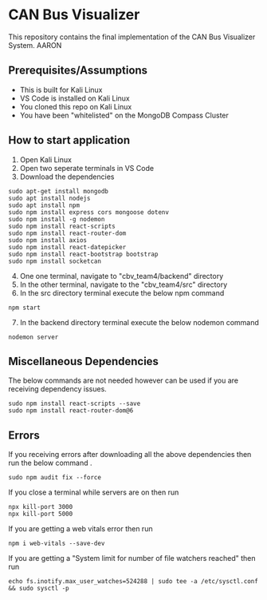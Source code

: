 # CAN Bus Visualizer
This repository contains the final implementation of the CAN Bus Visualizer System. 
AARON

## Prerequisites/Assumptions
* This is built for Kali Linux 
* VS Code is installed on Kali Linux
* You cloned this repo on Kali Linux
* You have been "whitelisted" on the MongoDB Compass Cluster

## How to start application
1. Open Kali Linux
2. Open two seperate terminals in VS Code 
3. Download the dependencies
```
sudo apt-get install mongodb
sudo apt install nodejs
sudo apt install npm
sudo npm install express cors mongoose dotenv
sudo npm install -g nodemon
sudo npm install react-scripts
sudo npm install react-router-dom
sudo npm install axios
sudo npm install react-datepicker
sudo npm install react-bootstrap bootstrap
sudo npm install socketcan
```
4. One one terminal, navigate to "cbv_team4/backend" directory
5. In the other terminal, navigate to the "cbv_team4/src" directory
6. In the src directory terminal execute the below npm command
```
npm start
```
7. In the backend directory terminal execute the below nodemon command
```
nodemon server
```

## Miscellaneous Dependencies
The below commands are not needed however can be used if you are receiving dependency issues.
```
sudo npm install react-scripts --save
sudo npm install react-router-dom@6
``` 

## Errors
If you receiving errors after downloading all the above dependencies then run the below command .
```
sudo npm audit fix --force
```
If you close a terminal while servers are on then run 
```
npx kill-port 3000
npx kill-port 5000
```

If you are getting a web vitals error then run
```
npm i web-vitals --save-dev
```

If you are getting a "System limit for number of file watchers reached" then run
```
echo fs.inotify.max_user_watches=524288 | sudo tee -a /etc/sysctl.conf && sudo sysctl -p
```
